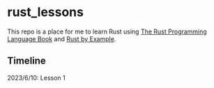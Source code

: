 # rust_lessons

This repo is a place for me to learn Rust using [The Rust Programming Language Book](https://doc.rust-lang.org/book/title-page.html) and [Rust by Example](https://doc.rust-lang.org/rust-by-example/).

## Timeline

2023/6/10: Lesson 1
